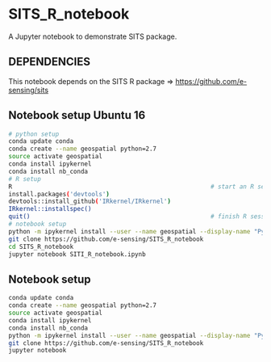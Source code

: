 # SITS_R_notebook
A Jupyter notebook to demonstrate SITS package.

## DEPENDENCIES
This notebook depends on the SITS R package => https://github.com/e-sensing/sits

## Notebook setup Ubuntu 16

```bash
# python setup
conda update conda
conda create --name geospatial python=2.7
source activate geospatial
conda install ipykernel
conda install nb_conda
# R setup
R                                                       # start an R session
install.packages('devtools')
devtools::install_github('IRkernel/IRkernel')
IRkernel::installspec() 
quit()                                                  # finish R session
# notebook setup
python -m ipykernel install --user --name geospatial --display-name "Python [geospatial]"
git clone https://github.com/e-sensing/SITS_R_notebook
cd SITS_R_notebook
jupyter notebook SITI_R_notebook.ipynb
```


## Notebook setup

```bash
conda update conda
conda create --name geospatial python=2.7
source activate geospatial
conda install ipykernel
conda install nb_conda
python -m ipykernel install --user --name geospatial --display-name "Python [geospatial]"
git clone https://github.com/e-sensing/SITS_R_notebook
jupyter notebook
```

